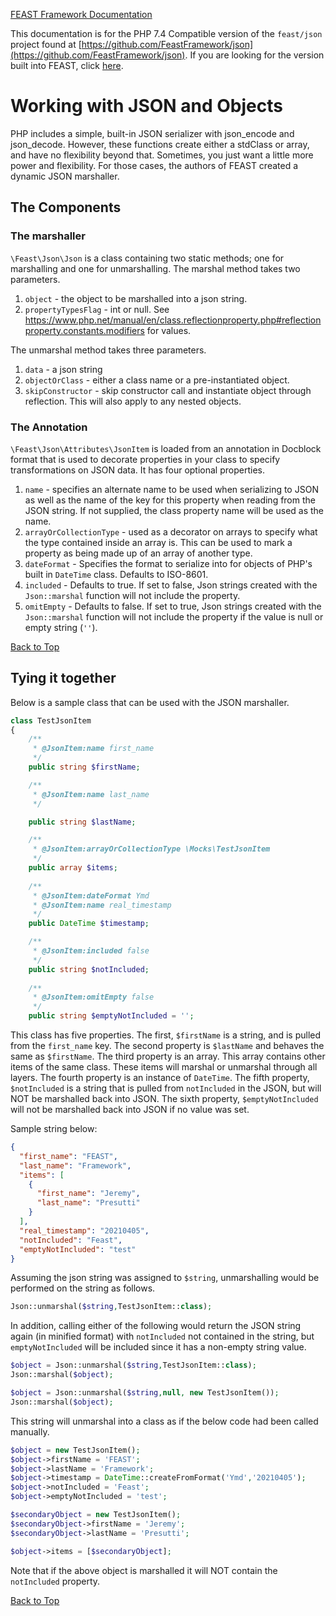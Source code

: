 [FEAST Framework Documentation](index.md)

This documentation is for the PHP 7.4 Compatible version of the `feast/json` project found
at [https://github.com/FeastFramework/json](https://github.com/FeastFramework/json). If you are looking for the version
built into FEAST, click [here](json.md).

# Working with JSON and Objects

PHP includes a simple, built-in JSON serializer with json_encode and json_decode. However, these functions create either
a stdClass or array, and have no flexibility beyond that. Sometimes, you just want a little more power and flexibility.
For those cases, the authors of FEAST created a dynamic JSON marshaller.

## The Components

### The marshaller

`\Feast\Json\Json` is a class containing two static methods; one for marshalling and one for unmarshalling. The marshal
method takes two parameters.

1. `object` - the object to be marshalled into a json string.
2. `propertyTypesFlag` - int or null.
   See https://www.php.net/manual/en/class.reflectionproperty.php#reflectionproperty.constants.modifiers for values.

The unmarshal method takes three parameters.

1. `data` - a json string
2. `objectOrClass` - either a class name or a pre-instantiated object.
3. `skipConstructor` - skip constructor call and instantiate object through reflection. This will also apply to any
   nested objects.

### The Annotation

`\Feast\Json\Attributes\JsonItem` is loaded from an annotation in Docblock format
that is used to decorate properties in your class to specify
transformations on JSON data. It has four optional properties.

1. `name` - specifies an alternate name to be used when serializing to JSON as well as the name of the key for this
   property when reading from the JSON string. If not supplied, the class property name will be used as the name.
2. `arrayOrCollectionType` - used as a decorator on arrays to specify what the type contained inside an array is. This
   can be used to mark a property as being made up of an array of another type.
3. `dateFormat` - Specifies the format to serialize into for objects of PHP's built in `DateTime` class. Defaults to
   ISO-8601.
4. `included` - Defaults to true. If set to false, Json strings created with the `Json::marshal` function will not
   include the property.
5. `omitEmpty` - Defaults to false. If set to true, Json strings created with the `Json::marshal` function will not
   include the property if the value is null or empty string (`''`).

[Back to Top](#working-with-json-and-objects)

## Tying it together

Below is a sample class that can be used with the JSON marshaller.

```php
class TestJsonItem
{
    /**
     * @JsonItem:name first_name
     */
    public string $firstName;

    /**
     * @JsonItem:name last_name
     */

    public string $lastName;

    /**
     * @JsonItem:arrayOrCollectionType \Mocks\TestJsonItem
     */
    public array $items;
    
    /**
     * @JsonItem:dateFormat Ymd
     * @JsonItem:name real_timestamp
     */
    public DateTime $timestamp;

    /**
     * @JsonItem:included false
     */
    public string $notIncluded;
    
    /**
     * @JsonItem:omitEmpty false
     */
    public string $emptyNotIncluded = '';

```

This class has five properties. The first, `$firstName` is a string, and is pulled from the `first_name` key. The second
property is `$lastName` and behaves the same as `$firstName`. The third property is an array. This array contains other
items of the same class. These items will marshal or unmarshal through all layers. The fourth property is an instance
of `DateTime`. The fifth property, `$notIncluded` is a string that is pulled from `notIncluded` in the JSON, but will
NOT be marshalled back into JSON. The sixth property, `$emptyNotIncluded` will not be marshalled back into JSON if no
value was set.

Sample string below:

```json
{
  "first_name": "FEAST",
  "last_name": "Framework",
  "items": [
    {
      "first_name": "Jeremy",
      "last_name": "Presutti"
    }
  ],
  "real_timestamp": "20210405",
  "notIncluded": "Feast",
  "emptyNotIncluded": "test"
}
```

Assuming the json string was assigned to `$string`, unmarshalling would be performed on the string as follows.

```php
Json::unmarshal($string,TestJsonItem::class);
```

In addition, calling either of the following would return the JSON string again (in minified format)  with `notIncluded`
not contained in the string, but `emptyNotIncluded` will be included since it has a non-empty string value.

```php
$object = Json::unmarshal($string,TestJsonItem::class);
Json::marshal($object);
```

```php
$object = Json::unmarshal($string,null, new TestJsonItem());
Json::marshal($object);
```

This string will unmarshal into a class as if the below code had been called manually.

```php
$object = new TestJsonItem();
$object->firstName = 'FEAST';
$object->lastName = 'Framework';
$object->timestamp = DateTime::createFromFormat('Ymd','20210405');
$object->notIncluded = 'Feast';
$object->emptyNotIncluded = 'test';

$secondaryObject = new TestJsonItem();
$secondaryObject->firstName = 'Jeremy';
$secondaryObject->lastName = 'Presutti';

$object->items = [$secondaryObject];
```

Note that if the above object is marshalled it will NOT contain the `notIncluded` property.

[Back to Top](#working-with-json-and-objects)
